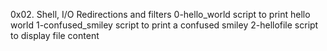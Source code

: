 0x02. Shell, I/O Redirections and filters
0-hello_world script to print hello world
1-confused_smiley script to print a confused smiley
2-hellofile script to display file content

